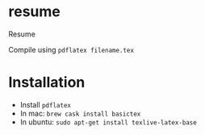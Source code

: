 # resume
Resume

Compile using `pdflatex filename.tex`

# Installation

* Install `pdflatex` 
* In mac: `brew cask install basictex`
* In ubuntu: `sudo apt-get install texlive-latex-base`
